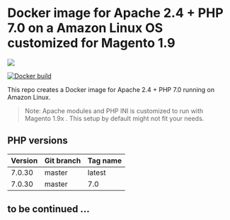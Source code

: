# Docker image for Apache 2.4 + PHP 7.0 on a Amazon Linux OS customized for Magento 1.9

[![](https://images.microbadger.com/badges/image/ljay/apache2-php7.svg)](http://microbadger.com/images/ljay/apache2-php7)

[![Docker build](http://dockeri.co/image/ljay/apache2-php7)](https://hub.docker.com/r/ljay/apache2-php7/)

This repo creates a Docker image for Apache 2.4 + PHP 7.0 running on Amazon Linux.
> Note: Apache modules and PHP INI is customized to run with Magento 1.9x . This setup by default might not fit your needs.

## PHP versions

Version | Git branch | Tag name
--------| ---------- |---------
7.0.30  | master     | latest
7.0.30  | master     | 7.0

## to be continued ...
